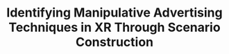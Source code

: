 ---
title: Identifying Manipulative Advertising Techniques in XR Through Scenario Construction
authors: Abraham Mhaidli, Florian Schaub
venue: Proceedings of the 2021 CHI Conference on Human Factors in Computing Systems (CHI)
weblink: https://dl.acm.org/doi/10.1145/3411764.3445253
localpdf: /papers/CHI_2021_XR_Advertising_Manipulation.pdf
writtenyear: 2021
tags: [publication]
category: publication
---